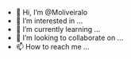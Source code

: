 - 👋 Hi, I’m @Moliveiralo
- 👀 I’m interested in ...
- 🌱 I’m currently learning ...
- 💞️ I’m looking to collaborate on ...
- 📫 How to reach me ...

<!---
Moliveiralo/Moliveiralo is a ✨ special ✨ repository because its `README.md` (this file) appears on your GitHub profile.
You can click the Preview link to take a look at your changes.
--->
